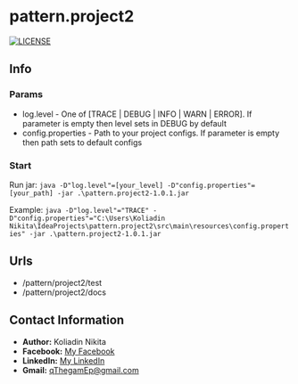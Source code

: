 # pattern.project2

[![LICENSE](https://img.shields.io/badge/LICENSE-Apache%202.0-blue.svg)](LICENSE)

## Info

### Params

* log.level - One of [TRACE | DEBUG | INFO | WARN | ERROR]. If parameter is empty then level sets in DEBUG by default
* config.properties - Path to your project configs. If parameter is empty then path sets to default configs

### Start

Run jar: `java -D"log.level"=[your_level] -D"config.properties"=[your_path] -jar .\pattern.project2-1.0.1.jar`

Example: `java -D"log.level"="TRACE" -D"config.properties"="C:\Users\Koliadin Nikita\IdeaProjects\pattern.project2\src\main\resources\config.properties" -jar .\pattern.project2-1.0.1.jar`

## Urls

* /pattern/project2/test
* /pattern/project2/docs

## Contact Information
* **Author:** Koliadin Nikita
* **Facebook:** [My Facebook](https://www.facebook.com/koliadin.nikita)
* **LinkedIn:** [My LinkedIn](https://www.linkedin.com/in/nikita-koliadin-b24361174/)
* **Gmail:** qThegamEp@gmail.com
